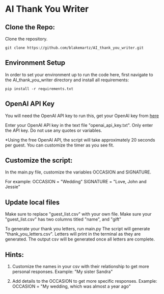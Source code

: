 # AI Thank You Writer

## Clone the Repo:
Clone the repository. 
```shell
git clone https://github.com/blakemartz/AI_thank_you_writer.git
```

## Environment Setup
In order to set your environment up to run the code here, first navigate to the AI_thank_you_writer directory and install all requirements:

```shell
pip install -r requirements.txt
```

## OpenAI API Key 
You will need the OpenAI API key to run this, get your OpenAI key from [here](https://platform.openai.com/account/api-keys)

Enter your OpenAI API key in the text file "openai_api_key.txt".
Only enter the API key. Do not use any quotes or variables.

*Using the free OpenAI API, the script will take approximately 20 seconds per guest. You can customize the timer as you see fit.

## Customize the script:
In the main.py file, customize the variables OCCASION and SIGNATURE. 

For example:
OCCASION = "Wedding"
SIGNATURE = "Love, John and Jessie"

## Update local files
Make sure to replace "guest_list.csv" with your own file.
Make sure your "guest_list.csv" has two columns titled "name", and "gift"

To generate your thank you letters, run main.py
The script will generate "thank_you_letters.csv". 
Letters will print in the terminal as they are generated. The output csv will be generated once all letters are complete.

## Hints:
1. Customize the names in your csv with their relationship to get more personal responses.
Example:
"My sister Sandra"

2. Add details to the OCCASION to get more specific responses. 
Example: OCCASION = "My wedding, which was almost a year ago"




